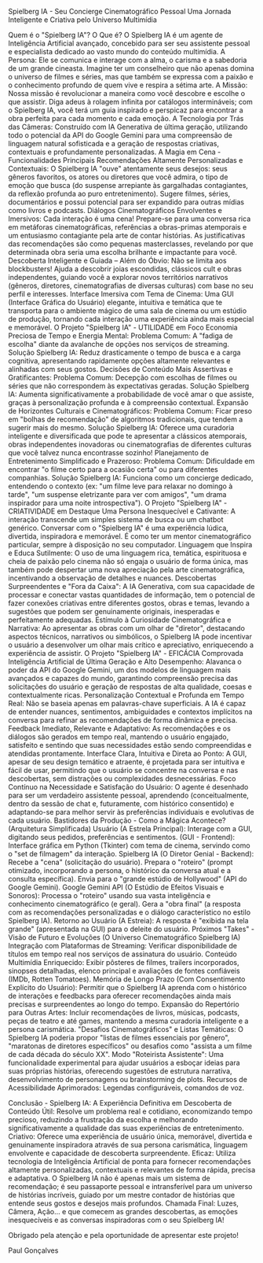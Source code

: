 Spielberg IA - Seu Concierge Cinematográfico Pessoal
Uma Jornada Inteligente e Criativa pelo Universo Multimídia



Quem é o "Spielberg IA"?
O Que é?
O Spielberg IA é um agente de Inteligência Artificial avançado, concebido para ser seu assistente pessoal e especialista dedicado ao vasto mundo do conteúdo multimídia.
A Persona:
Ele se comunica e interage com a alma, o carisma e a sabedoria de um grande cineasta. Imagine ter um conselheiro que não apenas domina o universo de filmes e séries, mas que também se expressa com a paixão e o conhecimento profundo de quem vive e respira a sétima arte.
A Missão:
Nossa missão é revolucionar a maneira como você descobre e escolhe o que assistir. Diga adeus à rolagem infinita por catálogos intermináveis; com o Spielberg IA, você terá um guia inspirado e perspicaz para encontrar a obra perfeita para cada momento e cada emoção.
A Tecnologia por Trás das Câmeras:
Construído com IA Generativa de última geração, utilizando todo o potencial da API do Google Gemini para uma compreensão de linguagem natural sofisticada e a geração de respostas criativas, contextuais e profundamente personalizadas.
A Magia em Cena - Funcionalidades Principais
Recomendações Altamente Personalizadas e Contextuais:
O Spielberg IA "ouve" atentamente seus desejos: seus gêneros favoritos, os atores ou diretores que você admira, o tipo de emoção que busca (do suspense arrepiante às gargalhadas contagiantes, da reflexão profunda ao puro entretenimento).
Sugere filmes, séries, documentários e possui potencial para ser expandido para outras mídias como livros e podcasts.
Diálogos Cinematográficos Envolventes e Imersivos:
Cada interação é uma cena! Prepare-se para uma conversa rica em metáforas cinematográficas, referências a obras-primas atemporais e um entusiasmo contagiante pela arte de contar histórias.
As justificativas das recomendações são como pequenas masterclasses, revelando por que determinada obra seria uma escolha brilhante e impactante para você.
Descoberta Inteligente e Guiada – Além do Óbvio:
Não se limita aos blockbusters! Ajuda a descobrir joias escondidas, clássicos cult e obras independentes, guiando você a explorar novos territórios narrativos (gêneros, diretores, cinematografias de diversas culturas) com base no seu perfil e interesses.
Interface Imersiva com Tema de Cinema:
Uma GUI (Interface Gráfica do Usuário) elegante, intuitiva e temática que te transporta para o ambiente mágico de uma sala de cinema ou um estúdio de produção, tornando cada interação uma experiência ainda mais especial e memorável.
O Projeto "Spielberg IA" - UTILIDADE em Foco
Economia Preciosa de Tempo e Energia Mental:
Problema Comum: A "fadiga de escolha" diante da avalanche de opções nos serviços de streaming.
Solução Spielberg IA: Reduz drasticamente o tempo de busca e a carga cognitiva, apresentando rapidamente opções altamente relevantes e alinhadas com seus gostos.
Decisões de Conteúdo Mais Assertivas e Gratificantes:
Problema Comum: Decepção com escolhas de filmes ou séries que não correspondem às expectativas geradas.
Solução Spielberg IA: Aumenta significativamente a probabilidade de você amar o que assiste, graças à personalização profunda e à compreensão contextual.
Expansão de Horizontes Culturais e Cinematográficos:
Problema Comum: Ficar preso em "bolhas de recomendação" de algoritmos tradicionais, que tendem a sugerir mais do mesmo.
Solução Spielberg IA: Oferece uma curadoria inteligente e diversificada que pode te apresentar a clássicos atemporais, obras independentes inovadoras ou cinematografias de diferentes culturas que você talvez nunca encontrasse sozinho!
Planejamento de Entretenimento Simplificado e Prazeroso:
Problema Comum: Dificuldade em encontrar "o filme certo para a ocasião certa" ou para diferentes companhias.
Solução Spielberg IA: Funciona como um concierge dedicado, entendendo o contexto (ex: "um filme leve para relaxar no domingo à tarde", "um suspense eletrizante para ver com amigos", "um drama inspirador para uma noite introspectiva").
O Projeto "Spielberg IA" - CRIATIVIDADE em Destaque
Uma Persona Inesquecível e Cativante:
A interação transcende um simples sistema de busca ou um chatbot genérico. Conversar com o "Spielberg IA" é uma experiência lúdica, divertida, inspiradora e memorável. É como ter um mentor cinematográfico particular, sempre à disposição no seu computador.
Linguagem que Inspira e Educa Sutilmente:
O uso de uma linguagem rica, temática, espirituosa e cheia de paixão pelo cinema não só engaja o usuário de forma única, mas também pode despertar uma nova apreciação pela arte cinematográfica, incentivando a observação de detalhes e nuances.
Descobertas Surpreendentes e "Fora da Caixa":
A IA Generativa, com sua capacidade de processar e conectar vastas quantidades de informação, tem o potencial de fazer conexões criativas entre diferentes gostos, obras e temas, levando a sugestões que podem ser genuinamente originais, inesperadas e perfeitamente adequadas.
Estímulo à Curiosidade Cinematográfica e Narrativa:
Ao apresentar as obras com um olhar de "diretor", destacando aspectos técnicos, narrativos ou simbólicos, o Spielberg IA pode incentivar o usuário a desenvolver um olhar mais crítico e apreciativo, enriquecendo a experiência de assistir.
O Projeto "Spielberg IA" - EFICÁCIA Comprovada
Inteligência Artificial de Última Geração e Alto Desempenho:
Alavanca o poder da API do Google Gemini, um dos modelos de linguagem mais avançados e capazes do mundo, garantindo compreensão precisa das solicitações do usuário e geração de respostas de alta qualidade, coesas e contextualmente ricas.
Personalização Contextual e Profunda em Tempo Real:
Não se baseia apenas em palavras-chave superficiais. A IA é capaz de entender nuances, sentimentos, ambiguidades e contextos implícitos na conversa para refinar as recomendações de forma dinâmica e precisa.
Feedback Imediato, Relevante e Adaptativo:
As recomendações e os diálogos são gerados em tempo real, mantendo o usuário engajado, satisfeito e sentindo que suas necessidades estão sendo compreendidas e atendidas prontamente.
Interface Clara, Intuitiva e Direta ao Ponto:
A GUI, apesar de seu design temático e atraente, é projetada para ser intuitiva e fácil de usar, permitindo que o usuário se concentre na conversa e nas descobertas, sem distrações ou complexidades desnecessárias.
Foco Contínuo na Necessidade e Satisfação do Usuário:
O agente é desenhado para ser um verdadeiro assistente pessoal, aprendendo (conceitualmente, dentro da sessão de chat e, futuramente, com histórico consentido) e adaptando-se para melhor servir às preferências individuais e evolutivas de cada usuário.
Bastidores da Produção - Como a Mágica Acontece? (Arquitetura Simplificada)
Usuário (A Estrela Principal): Interage com a GUI, digitando seus pedidos, preferências e sentimentos.
(GUI - Frontend): Interface gráfica em Python (Tkinter) com tema de cinema, servindo como o "set de filmagem" da interação.
Spielberg IA (O Diretor Genial - Backend):
Recebe a "cena" (solicitação do usuário).
Prepara o "roteiro" (prompt otimizado, incorporando a persona, o histórico da conversa atual e a consulta específica).
Envia para o "grande estúdio de Hollywood" (API do Google Gemini).
Google Gemini API (O Estúdio de Efeitos Visuais e Sonoros):
Processa o "roteiro" usando sua vasta inteligência e conhecimento cinematográfico (e geral).
Gera a "obra final" (a resposta com as recomendações personalizadas e o diálogo característico no estilo Spielberg IA).
Retorno ao Usuário (A Estreia):
A resposta é "exibida na tela grande" (apresentada na GUI) para o deleite do usuário.
Próximos "Takes" - Visão de Futuro e Evoluções (O Universo Cinematográfico Spielberg IA)
Integração com Plataformas de Streaming: Verificar disponibilidade de títulos em tempo real nos serviços de assinatura do usuário.
Conteúdo Multimídia Enriquecido: Exibir pôsteres de filmes, trailers incorporados, sinopses detalhadas, elenco principal e avaliações de fontes confiáveis (IMDb, Rotten Tomatoes).
Memória de Longo Prazo (Com Consentimento Explícito do Usuário): Permitir que o Spielberg IA aprenda com o histórico de interações e feedbacks para oferecer recomendações ainda mais precisas e surpreendentes ao longo do tempo.
Expansão do Repertório para Outras Artes: Incluir recomendações de livros, músicas, podcasts, peças de teatro e até games, mantendo a mesma curadoria inteligente e a persona carismática.
"Desafios Cinematográficos" e Listas Temáticas: O Spielberg IA poderia propor "listas de filmes essenciais por gênero", "maratonas de diretores específicos" ou desafios como "assista a um filme de cada década do século XX".
Modo "Roteirista Assistente": Uma funcionalidade experimental para ajudar usuários a esboçar ideias para suas próprias histórias, oferecendo sugestões de estrutura narrativa, desenvolvimento de personagens ou brainstorming de plots.
Recursos de Acessibilidade Aprimorados: Legendas configuráveis, comandos de voz.


Conclusão - Spielberg IA: A Experiência Definitiva em Descoberta de Conteúdo
Útil: Resolve um problema real e cotidiano, economizando tempo precioso, reduzindo a frustração da escolha e melhorando significativamente a qualidade das suas experiências de entretenimento.
Criativo: Oferece uma experiência de usuário única, memorável, divertida e genuinamente inspiradora através de sua persona carismática, linguagem envolvente e capacidade de descoberta surpreendente.
Eficaz: Utiliza tecnologia de Inteligência Artificial de ponta para fornecer recomendações altamente personalizadas, contextuais e relevantes de forma rápida, precisa e adaptativa.
O Spielberg IA não é apenas mais um sistema de recomendação; é seu passaporte pessoal e intransferível para um universo de histórias incríveis, guiado por um mestre contador de histórias que entende seus gostos e desejos mais profundos.
Chamada Final: Luzes, Câmera, Ação... e que comecem as grandes descobertas, as emoções inesquecíveis e as conversas inspiradoras com o seu Spielberg IA!

Obrigado pela atenção e pela oportunidade de apresentar este projeto!



Paul Gonçalves

